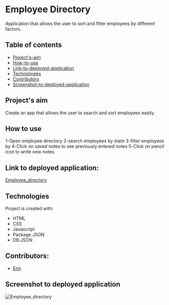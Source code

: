 # Employee Directory
Application that allows the user to sort and filter employees by different factors.

## Table of contents
* [Project's-aim](#project's-aim)
* [How-to-use](#how-to-use)
* [Link-to-deployed-application](#link-to-deployed-application)
* [Technologies](#technologies)
* [Contributors](#contributors)
* [Screenshot-to-deployed-application](#screenshot-to-deployed-application)




## Project's aim

Create an app that allows the user to search and sort employees easily.
 


## How to use
1-Open employee directory
2-search employees by state
3-filter employees by 
4-Click on saved notes to see previously entered notes
5-Click on pencil icon to write new notes


## Link to deployed application:
 [Employee_directory](https://eeblaize2.github.io/employee_directory/)


## Technologies
Project is created with:
* HTML 
* CSS 
* Javascript
* Package.JSON
* DB.JSON


## Contributors:
* [Erin](https://github.com/eeblaize2)


## Screenshot to deployed application
![Employee_directory](https://user-images.githubusercontent.com/77705971/125382164-0374bf80-e34a-11eb-893a-644d71c60c85.PNG)